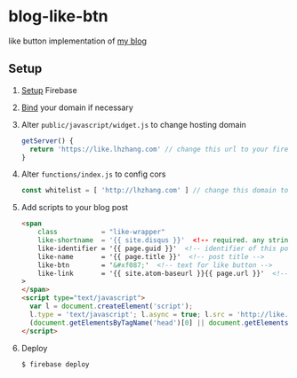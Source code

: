 # blog-like-btn

like button implementation of [my blog](https://github.com/waynezhang/blog)

## Setup

1. [Setup](https://firebase.google.com/docs/functions/get-started) Firebase
1. [Bind](https://firebase.google.com/docs/hosting/custom-domain) your domain if necessary
1. Alter `public/javascript/widget.js` to change hosting domain

    ```javascript
    getServer() {
      return 'https://like.lhzhang.com' // change this url to your firebase app url
    }
    ```
    
1. Alter `functions/index.js` to config cors

    ```javascript
    const whitelist = [ 'http://lhzhang.com' ] // change this domain to your blog domain
    ```
    
1. Add scripts to your blog post

    ```html
    <span
        class           = "like-wrapper"
        like-shortname  = '{{ site.disqus }}'  <!-- required. any string works -->
        like-identifier = '{{ page.guid }}'  <!-- identifier of this post, uuid prefered -->
        like-name       = '{{ page.title }}'  <!-- post title -->
        like-btn        = '&#xf087;'  <!-- text for like button -->
        like-link       = '{{ site.atom-baseurl }}{{ page.url }}'  <!-- post link -->
    >
    </span>
    <script type="text/javascript">
      var l = document.createElement('script');
      l.type = 'text/javascript'; l.async = true; l.src = 'http://like.lhzhang.com/javascript/widget.js';
      (document.getElementsByTagName('head')[0] || document.getElementsByTagName('body')[0]).appendChild(l);
    </script>
    ```
    
1. Deploy

    ```bash
    $ firebase deploy
    ```
